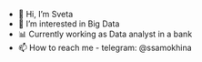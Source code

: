 - 👋 Hi, I’m Sveta
- 👀 I’m interested in Big Data
- 📊 Currently working as Data analyst in a bank
- 📫 How to reach me - telegram: @ssamokhina

<!---
samokhina/samokhina is a ✨ special ✨ repository because its `README.md` (this file) appears on your GitHub profile.
You can click the Preview link to take a look at your changes.
--->
